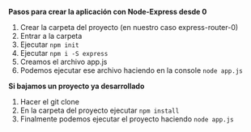 **Pasos para crear la aplicación con Node-Express desde 0**

1. Crear la carpeta del proyecto (en nuestro caso express-router-0)
2. Entrar a la carpeta
3. Ejecutar ```npm init```
4. Ejecutar ```npm i -S express```
5. Creamos el archivo app.js
6. Podemos ejecutar ese archivo haciendo en la console ```node app.js```

**Si bajamos un proyecto ya desarrollado**

1. Hacer el git clone
2. En la carpeta del proyecto ejecutar ```npm install```
3. Finalmente podemos ejecutar el proyecto haciendo ```node app.js```
